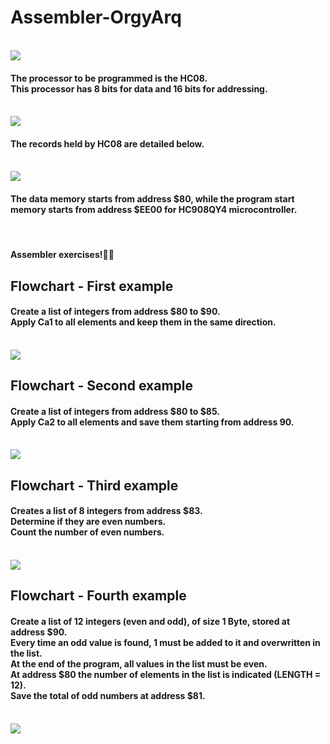 # Assembler-OrgyArq
<br>
<img src="https://imgur.com/ASIv9fb.png">
<br>
<h4>The processor to be programmed is the HC08.<br>This processor has 8 bits for data and 16 bits for addressing.</h4>
<br>
<img src="https://imgur.com/5xfXlwO.png">
<br>
<h4>The records held by HC08 are detailed below.</h4>
<br>
<img src="https://imgur.com/2vfnZHc.png">
<br>
<h4>The data memory starts from address $80, while the program start memory starts from address $EE00 for HC908QY4 microcontroller.</h4>

<br>
<h4>Assembler exercises!👩‍💻</h4>
<h2>Flowchart - First example</h2>
<h4>Create a list of integers from address $80 to $90.<br>Apply Ca1 to all elements and keep them in the same direction.</h4>
<br>
<img src="https://imgur.com/uvkUFfF.png">
<br>
<h2>Flowchart - Second example</h2>
<h4>Create a list of integers from address $80 to $85.<br>Apply Ca2 to all elements and save them starting from address 90.</h4>
<br>
<img src="https://imgur.com/js3AKtU.png">
<br>
<h2>Flowchart - Third example</h2>
<h4>Creates a list of 8 integers from address $83.<br>Determine if they are even numbers.<br>Count the number of even numbers.</h4>
<br>
<img src="https://imgur.com/z8oh5jO.png">
<br>
<h2>Flowchart - Fourth example</h2>
<h4>Create a list of 12 integers (even and odd), of size 1 Byte, stored at address $90.<br>Every time an odd value is found, 1 must be added to it and overwritten in the list.<br>At the end of the program, all values ​​in the list must be even.<br>At address $80 the number of elements in the list is indicated (LENGTH = 12).<br>Save the total of odd numbers at address $81.</h4>
<br>
<img src="https://imgur.com/kzt47hR.png">
